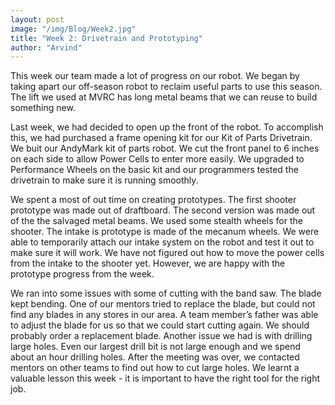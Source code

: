 ```yaml
---
layout: post
image: "/img/Blog/Week2.jpg"
title: "Week 2: Drivetrain and Prototyping"
author: "Arvind"
---
```


This week our team made a lot of progress on our robot. We began by taking apart our off-season robot to reclaim useful parts to use this season. The lift we used at MVRC has long metal beams that we can reuse to build something new. 

Last week, we had decided to open up the front of the robot. To accomplish this, we had purchased a frame opening kit for our Kit of Parts Drivetrain. We buit our AndyMark kit of parts robot. We cut the front panel to 6 inches on each side to allow Power Cells to enter more easily. We upgraded to Performance Wheels on the basic kit and our programmers tested the drivetrain to make sure it is running smoothly.

We spent a most of out time on creating prototypes. The first shooter prototype was made out of draftboard. The second version was made out of the the salvaged metal beams. We used some stealth wheels for the shooter. The intake is prototype is made of the mecanum wheels. We were able to temporarily attach our intake system on the robot and test it out to make sure it will work. We have not figured out how to move the power cells from the intake to the shooter yet. However, we are happy with the prototype progress from the week.

We ran into some issues with some of cutting with the band saw. The blade kept bending. One of our mentors tried to replace the blade, but could not find any blades in any stores in our area. A team member’s father was able to adjust the blade for us so that we could start cutting again. We should probably order a replacement blade. Another issue we had is with drilling large holes. Even our largest drill bit is not large enough and we spend about an hour drilling holes. After the meeting was over, we contacted mentors on other teams to find out how to cut large holes. We learnt a valuable lesson this week - it is important to have the right tool for the right job.

